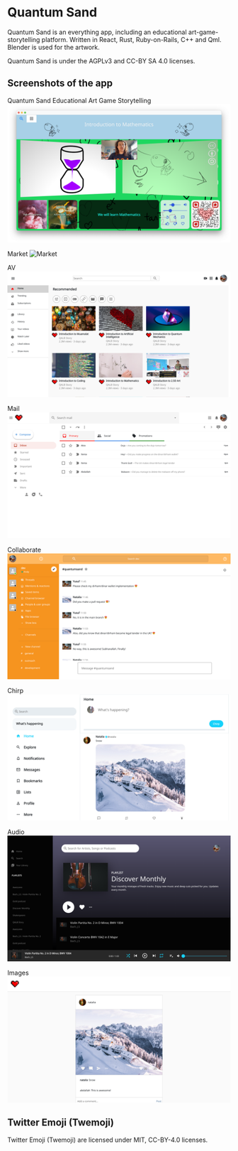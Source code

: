 # Quantum Sand

Quantum Sand is an everything app, including an educational art-game-storytelling platform. Written in React, Rust, Ruby-on-Rails, C++ and Qml. Blender is used for the artwork.

Quantum Sand is under the AGPLv3 and CC-BY SA 4.0 licenses.

## Screenshots of the app

Quantum Sand Educational Art Game Storytelling
![Educational Art Game Storytelling](/img/Educational-Art-Game-Storytelling.png)

Market
![Market](/img/Market.png)

AV
![AV](/img/AV.png)


Mail
![Mail](/img/Mail.png)


Collaborate
![Collaborate](/img/Collaborate.png)


Chirp
![Chirp](/img/Chirp.png)


Audio
![Audio](/img/Audio.png)


Images
![Images](/img/Images.png)



## Twitter Emoji (Twemoji)

Twitter Emoji (Twemoji) are licensed under MIT, CC-BY-4.0 licenses.
